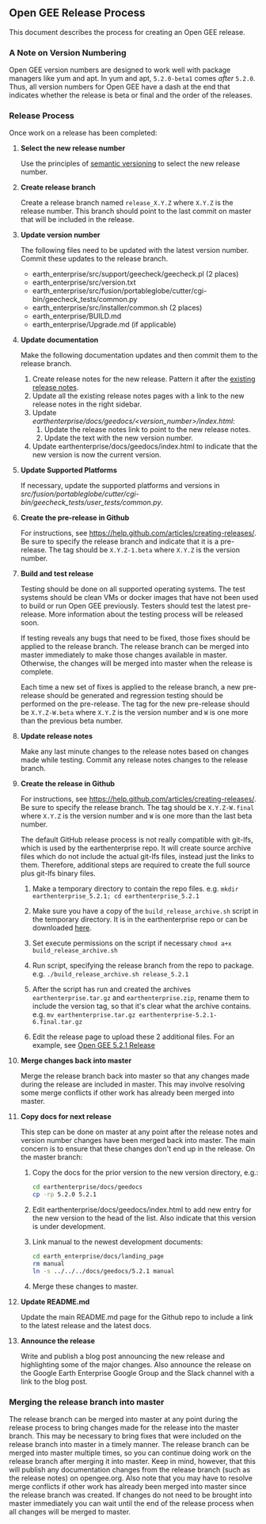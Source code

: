 ## Open GEE Release Process

This document describes the process for creating an Open GEE release.

### A Note on Version Numbering

Open GEE version numbers are designed to work well with package managers like
yum and apt. In yum and apt, `5.2.0-beta1` comes *after* `5.2.0`. Thus, all
version numbers for Open GEE have a dash at the end that indicates whether the
release is beta or final and the order of the releases.

### Release Process

Once work on a release has been completed:

1. **Select the new release number**

    Use the principles of [semantic versioning](http://semver.org/) to select
    the new release number.

1. **Create release branch**

    Create a release branch named `release_X.Y.Z` where `X.Y.Z` is the release
    number. This branch should point to the last commit on master that will be
    included in the release.

1. **Update version number**

    The following files need to be updated with the latest version number.
    Commit these updates to the release branch.

    - earth_enterprise/src/support/geecheck/geecheck.pl (2 places)
    - earth_enterprise/src/version.txt
    - earth_enterprise/src/fusion/portableglobe/cutter/cgi-bin/geecheck_tests/common.py
    - earth_enterprise/src/installer/common.sh (2 places)
    - earth_enterprise/BUILD.md 
    - earth_enterprise/Upgrade.md (if applicable)

1. **Update documentation**

    Make the following documentation updates and then commit them to the release
    branch.

    1. Create release notes for the new release. Pattern it after the [existing release notes](http://www.opengee.org/geedocs/answer/7160000.html).
    1. Update all the existing release notes pages with a link to the new
    release notes in the right sidebar.
    1. Update _earthenterprise/docs/geedocs/&lt;version_number&gt;/index.html_:
        1. Update the release notes link to point to the new release notes.
        1. Update the text with the new version number.
    1. Update earthenterprise/docs/geedocs/index.html to indicate that the new
        version is now the current version.

1. **Update Supported Platforms**

    If necessary, update the supported platforms and versions in _src/fusion/portableglobe/cutter/cgi-bin/geecheck_tests/user_tests/common.py_.

1. **Create the pre-release in Github**

    For instructions, see <https://help.github.com/articles/creating-releases/>.
    Be sure to specify the release branch and indicate that it is a pre-release.
    The tag should be `X.Y.Z-1.beta` where `X.Y.Z` is the version number.

1. **Build and test release**

    Testing should be done on all supported operating systems. The test systems
    should be clean VMs or docker images that have not been used to build or run
    Open GEE previously. Testers should test the latest pre-release. More
    information about the testing process will be released soon.

    If testing reveals any bugs that need to be fixed, those fixes should be
    applied to the release branch. The release branch can be merged into master
    immediately to make those changes available in master. Otherwise, the
    changes will be merged into master when the release is complete.

    Each time a new set of fixes is applied to the release branch, a new
    pre-release should be generated and regression testing should be performed
    on the pre-release. The tag for the new pre-release should be
    `X.Y.Z-W.beta` where `X.Y.Z` is the version number and `W` is one more than
    the previous beta number.

1. **Update release notes**

    Make any last minute changes to the release notes based on changes made
    while testing. Commit any release notes changes to the release branch.

1. **Create the release in Github**

    For instructions, see <https://help.github.com/articles/creating-releases/>.
    Be sure to specify the release branch. The tag should be `X.Y.Z-W.final`
    where `X.Y.Z` is the version number and `W` is one more than the last beta
    number.

    The default GitHub release process is not really compatible with git-lfs, 
    which is used by the earthenterprise repo. It will create source archive
    files which do not include the actual git-lfs files, instead just the links
    to them. Therefore, additional steps are required to create the full source
    plus git-lfs binary files.

    1. Make a temporary directory to contain the repo files. e.g. `mkdir earthenterprise_5.2.1; cd earthenterprise_5.2.1`
   
    1. Make sure you have a copy of the `build_release_archive.sh` script in the temporary directory. It is
    in the earthenterprise repo or can be downloaded 
    [here](https://github.com/google/earthenterprise/raw/master/scripts/build_release_archive.sh).

    1. Set execute permissions on the script if necessary `chmod a+x build_release_archive.sh`

    1. Run script, specifying the release branch from the repo to package. e.g. 
    `./build_release_archive.sh release_5.2.1`

    1. After the script has run and created the archives `earthenterprise.tar.gz` and `earthenterprise.zip`, 
    rename them to include the version tag, so that it's clear what the archive contains. e.g. 
    `mv earthenterprise.tar.gz earthenterprise-5.2.1-6.final.tar.gz`

    1. Edit the release page to upload these 2 additional files. For an example, see [Open GEE 5.2.1 Release](https://github.com/google/earthenterprise/releases/tag/5.2.1-6.final)


1. **Merge changes back into master**

    Merge the release branch back into master so that any changes made during
    the release are included in master.  This may involve resolving some merge
    conflicts if other work has already been merged into master.

1. **Copy docs for next release**

    This step can be done on master at any point after the release notes and
    version number changes have been merged back into master. The main concern
    is to ensure that these changes don't end up in the release.
  On the master branch:
    1. Copy the docs for the prior version to the new version directory, e.g.:

        ```bash
        cd earthenterprise/docs/geedocs
        cp -rp 5.2.0 5.2.1
        ```

    1. Edit earthenterprise/docs/geedocs/index.html to add new entry for the new
     version to the head of the list. Also indicate that this version is under development.
    1. Link manual to the newest development documents:

        ```bash
        cd earth_enterprise/docs/landing_page
        rm manual
        ln -s ../../../docs/geedocs/5.2.1 manual
        ```

    1. Merge these changes to master.

1. **Update README.md**

    Update the main README.md page for the Github repo to include a link to the
    latest release and the latest docs.

1. **Announce the release**

    Write and publish a blog post announcing the new release and highlighting
    some of the major changes. Also announce the release on the Google Earth
    Enterprise Google Group and the Slack channel with a link to the blog post.

### Merging the release branch into master

The release branch can be merged into master at any point during the release
process to bring changes made for the release into the master branch. This may
be necessary to bring fixes that were included on the release branch into master
in a timely manner. The release branch can be merged into master multiple
times, so you can continue doing work on the release branch after merging it
into master. Keep in mind, however, that this will publish any documentation
changes from the release branch (such as the release notes) on opengee.org. Also
note that you may have to resolve merge conflicts if other work has already been
merged into master since the release branch was created. If changes do not need
to be brought into master immediately you can wait until the end of the release
process when all changes will be merged to master.